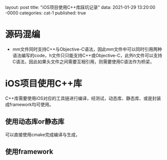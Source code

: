 layout: post
title: "iOS项目使用C++库踩坑记录"
data: 2021-01-29 13:20:00 -0000
categories: cat-1
published: true

# 源码混编
+ mm文件同时支持C++与Objective-C语法，因此mm文件中可以同时引用两种语法编写的code，h文件只只能支持C++或Objective-C，此外h文件可以支持C语法，因此如果头文件之间需要互相引用，则需要使用C语法作为桥梁，

# iOS项目使用C++库
C++库需要使用iOS对应的工具链进行编译，经测试，动态库、静态库、或是封装成framework均可使用。
## 使用动态库or静态库
可以直接使用cmake完成编译与生成，
## 使用framework
